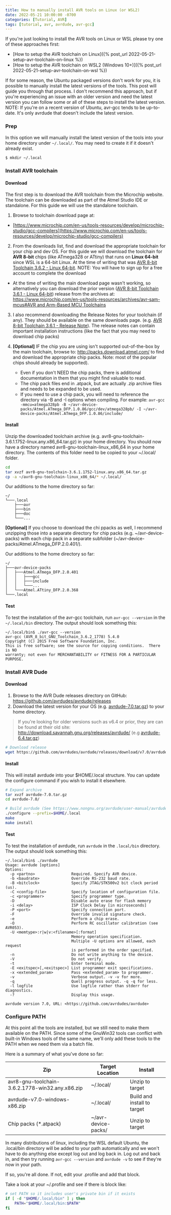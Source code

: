 ```yaml
---
title: How to manually install AVR tools on Linux (or WSL2)
date: 2022-05-21 10:00:00 -0700
categories: [Tutorial, AVR]
tags: [tutorial, avr, avrdude, avr-gcc]
---
```


If you're just looking to install the AVR tools on Linux or WSL please try one of these approaches first:
- [How to setup the AVR toolchain on Linux]({% post_url 2022-05-21-setup-avr-toolchain-on-linux %})
- [How to setup the AVR toolchain on WSL2 (Windows 10+)]({% post_url 2022-05-21-setup-avr-toolchain-on-wsl %})


If for some reason, the Ubuntu packaged versions don't work for you, it is possible to manually install the latest versions of the tools.  This post will guide you through that process. I don't recommend this approach, but if you're experiencing an issue with an older version and need the latest version you can follow some or all of these steps to install the latest version.  NOTE: If you're on a recent version of Ubuntu, avr-gcc tends to be up-to-date. It's only avrdude that doesn't include the latest version.

### Prep

In this option we will manually install the latest version of the tools into your home directory under `~/.local/`.  You may need to create it if it doesn't already exist.

```bash
$ mkdir ~/.local
```

### Install AVR toolchain

#### Download

The first step is to download the AVR toolchain from the Microchip website. The toolchain can be downloaded as part of the Atmel Studio IDE or standalone.  For this guide we will use the standalone toolchain.

1. Browse to toolchain download page at: 
- [https://www.microchip.com/en-us/tools-resources/develop/microchip-studio/gcc-compilers](https://www.microchip.com/en-us/tools-resources/develop/microchip-studio/gcc-compilers)

2. From the downloads list, find and download the appropriate toolchain for your chip and dev OS. For this guide we will download the toolchain for **AVR 8-bit** chips (like ATmega328 or ATtiny) that runs on **Linux 64-bit** since WSL is a 64-bit Linux. At the time of writing that was [AVR 8-bit Toolchain 3.6.2 - Linux 64-bit](https://www.microchip.com/mymicrochip/filehandler.aspx?ddocname=en607660). NOTE: You will have to sign up for a free account to complete the download
- At the time of writing the main download page wasn't working, so alternatively you can download the prior version ([AVR 8-bit Toolchain 3.6.1 - Linux 64-bit](https://ww1.microchip.com/downloads/Secure/en/DeviceDoc/avr8-gnu-toolchain-3.6.1.1752-linux.any.x86_64.tar.gz)) release from the archives at: [https://www.microchip.com/en-us/tools-resources/archives/avr-sam-mcus#AVR and Arm-Based MCU Toolchains](https://www.microchip.com/en-us/tools-resources/archives/avr-sam-mcus#AVR%20and%20Arm-Based%20MCU%20Toolchains)

3. I also recommend downloading the Release Notes for your toolchain (if any).  They should be available on the same downloads page. (e.g. [AVR 8-bit Toolchain 3.6.1 - Release Note](https://ww1.microchip.com/downloads/Secure/en/DeviceDoc/avr8-gnu-toolchain-3.6.1.1752-readme.pdf)).  The release notes can contain important installation instructions (like the fact that you may need to download chip packs)

4. **[Optional]** IF the chip you are using isn't supported out-of-the-box by the main toolchain, browse to: http://packs.download.atmel.com/ to find and download the appropriate chip packs. Note: most of the popular chips should already be supported).
    - Even if you don't NEED the chip packs, there is additional documentation in them that you might find valuable to read.
    - The chip pack files end in .atpack, but are actually .zip archive files and needs to be expanded to be used.
    - If you need to use a chip pack, you will need to reference the directory via -B and -I options when compiling. For example:  `avr-gcc -mmcu=atmega328pb -B ~/avr-device-packs/Atmel.ATmega_DFP.1.0.86/gcc/dev/atmega328pb/ -I ~/avr-device-packs/Atmel.ATmega_DFP.1.0.86/include/ `

#### Install

Unzip the downloaded toolchain archive (e.g. avr8-gnu-toolchain-3.6.1.1752-linux.any.x86_64.tar.gz) in your home directory. You should now have a directory named avr8-gnu-toolchain-linux_x86_64 in your home directory. The contents of this folder need to be copied to your ~/.local/ folder.

```bash
cd
tar xvzf avr8-gnu-toolchain-3.6.1.1752-linux.any.x86_64.tar.gz
cp -a ~/avr8-gnu-toolchain-linux_x86_64/* ~/.local/
```

Our additions to the home directory so far:
```
~/
└───.local
    ├───avr
    ├───bin
    ├───doc
    └───...
```

**[Optional]** If you choose to download the chi ppacks as well, I recommend unzipping those into a separate directory for chip packs (e.g. ~/avr-device-packs) with each chip pack in a separate subfolder (~/avr-device-packs/Atmel.ATmega_DFP.2.0.401/).

Our additions to the home directory so far:
```
~/
├───avr-device-packs
│   ├───Atmel.ATmega_DFP.2.0.401
│   │   ├───gcc
│   │   ├───include
│   │   └───...
│   └───Atmel.ATtiny_DFP.2.0.368
└───.local
```

#### Test
To test the installation of the avr-gcc toolchain, run `avr-gcc --version` in the `~/.local/bin` directory. The output should look something this:

```
~/.local/bin$ ./avr-gcc --version
avr-gcc (AVR_8_bit_GNU_Toolchain_3.6.2_1778) 5.4.0
Copyright (C) 2015 Free Software Foundation, Inc.
This is free software; see the source for copying conditions.  There is NO
warranty; not even for MERCHANTABILITY or FITNESS FOR A PARTICULAR PURPOSE.
```

### Install AVR Dude

#### Download

1. Browse to the AVR Dude releases directory on GitHub: https://github.com/avrdudes/avrdude/releases
2. Download the latest version for your OS (e.g. [avrdude-7.0.tar.gz](https://github.com/avrdudes/avrdude/releases/download/v7.0/avrdude-7.0.tar.gz)) to your home directory.

> If you're looking for older versions such as v6.4 or prior, they are can be found at their old site: http://download.savannah.gnu.org/releases/avrdude/ (e.g [avrdude-6.4.tar.gz](http://download.savannah.gnu.org/releases/avrdude/avrdude-6.4.tar.gz))

```bash
# Download release
wget https://github.com/avrdudes/avrdude/releases/download/v7.0/avrdude-7.0.tar.gz
```

#### Install

This will install avrdude into your $HOME/.local structure.  You can update the configure command if you wish to install it elsewhere.

```bash
# Expand archive
tar xvzf avrdude-7.0.tar.gz
cd avrdude-7.0/

# Build avrdude (See https://www.nongnu.org/avrdude/user-manual/avrdude_18.html#Unix)
./configure --prefix=$HOME/.local
make
make install
```


#### Test

To test the installation of avrdude, run `avrdude` in the `.local/bin` directory. The output should look something this:

```
~/.local/bin$ ./avrdude
Usage: avrdude [options]
Options:
  -p <partno>                Required. Specify AVR device.
  -b <baudrate>              Override RS-232 baud rate.
  -B <bitclock>              Specify JTAG/STK500v2 bit clock period (us).
  -C <config-file>           Specify location of configuration file.
  -c <programmer>            Specify programmer type.
  -D                         Disable auto erase for flash memory
  -i <delay>                 ISP Clock Delay [in microseconds]
  -P <port>                  Specify connection port.
  -F                         Override invalid signature check.
  -e                         Perform a chip erase.
  -O                         Perform RC oscillator calibration (see AVR053).
  -U <memtype>:r|w|v:<filename>[:format]
                             Memory operation specification.
                             Multiple -U options are allowed, each request
                             is performed in the order specified.
  -n                         Do not write anything to the device.
  -V                         Do not verify.
  -t                         Enter terminal mode.
  -E <exitspec>[,<exitspec>] List programmer exit specifications.
  -x <extended_param>        Pass <extended_param> to programmer.
  -v                         Verbose output. -v -v for more.
  -q                         Quell progress output. -q -q for less.
  -l logfile                 Use logfile rather than stderr for diagnostics.
  -?                         Display this usage.

avrdude version 7.0, URL: <https://github.com/avrdudes/avrdude>
```



### Configure PATH

At this point all the tools are installed, but we still need to make them available on the PATH. Since some of the GnuWin32 tools can conflict with built-in Windows tools of the same name, we'll only add these tools to the PATH when we need them via a batch file.  

Here is a summary of what you've done so far:

|Zip|Target Location|Install|
|-|-|-|
|avr8-gnu-toolchain-3.6.2.1778-win32.any.x86.zip|~/.local/|Unzip to target|
|avrdude-v7.0-windows-x86.zip                   |~/.local/|Build and install to target|
|Chip packs (*.atpack)                          |~/avr-device-packs/|Unzip to target|


In many distributions of linux, including the WSL default Ubuntu, the .local/bin directory will be added to your path automatically and we won't have to do anything else except log out and log back in.  Log out and back in, and then try running `avr-gcc --version` and `avrdude -v` to see if they're now in your path.

If so, you're all done.  If not, edit your .profile and add that block. 

Take a look at your ~/.profile and see if there is block like:
```bash
# set PATH so it includes user's private bin if it exists
if [ -d "$HOME/.local/bin" ] ; then
    PATH="$HOME/.local/bin:$PATH"
fi
```
